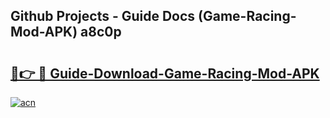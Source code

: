 ## Github Projects - Guide Docs (Game-Racing-Mod-APK) a8c0p

# <h2><a href="https://apkcomod.com?title=Game-Racing-Mod-APK">🔗👉 🔴 Guide-Download-Game-Racing-Mod-APK </a></h2>

[![acn](https://github.com/user-attachments/assets/0f9c940e-d8b0-45ae-aac7-cd30a18b3e1c)](https://apkcomod.com?title=Game-Racing-Mod-APK)
